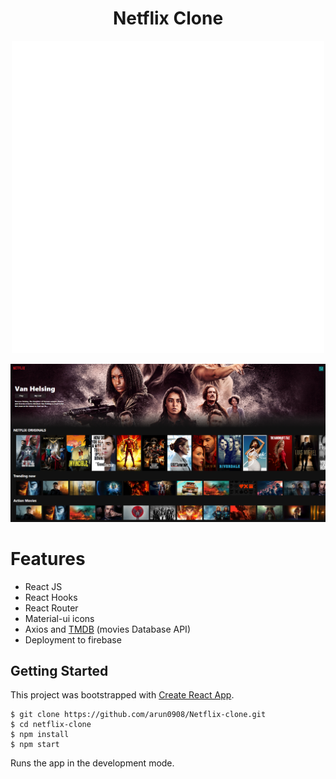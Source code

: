 <h1 align="center"> Netflix Clone</h1>
<p align="center">
  <img style="text-align:center" src="https://raw.githubusercontent.com/arun0908/Netflix-clone/master/public/Preview.gif" />
</p>

<p align="center">
  <img style="text-align:center" src="https://raw.githubusercontent.com/arun0908/Netflix-clone/master/public/home.png" />
</p>

# Features

- React JS
- React Hooks
- React Router
- Material-ui icons
- Axios and [TMDB](https://developers.themoviedb.org/3) (movies Database API)
- Deployment to firebase

## Getting Started

This project was bootstrapped with [Create React App](https://github.com/facebook/create-react-app).

```
$ git clone https://github.com/arun0908/Netflix-clone.git
$ cd netflix-clone
$ npm install
$ npm start
```

Runs the app in the development mode.
